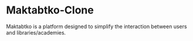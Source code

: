 # Maktabtko-Clone
Maktabtko is a platform designed to simplify the interaction between users and libraries/academies. 
